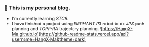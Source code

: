 ### 🚀 This is my personal [blog](). 
- I’m currently learning _STC8._
- I have finished a project using _ElEPHANT P3_ robot to do _JPS_ path planning and _TOPP-RA_ trajectory planning.
![https://HangX-Ma.github.io](https://github-readme-stats.vercel.app/api?username=HangX-Ma&theme=dark) 


<!--
**HangX-Ma/HangX-Ma** is a ✨ _special_ ✨ repository because its `README.md` (this file) appears on your GitHub profile.

Here are some ideas to get you started:

- 🔭 I’m currently working on ...
- 🌱 I’m currently learning ...
- 👯 I’m looking to collaborate on ...
- 🤔 I’m looking for help with ...
- 💬 Ask me about ...
- 📫 How to reach me: ...
- 😄 Pronouns: ...
- ⚡ Fun fact: ...
-->
